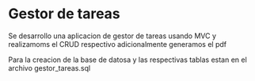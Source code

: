 
# Gestor de tareas

Se desarrollo una aplicacion de gestor de tareas usando MVC y realizamoms el CRUD respectivo adicionalmente generamos el pdf

Para la creacion de la base de datosa y las respectivas tablas estan en el archivo gestor_tareas.sql
